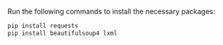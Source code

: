 Run the following commands to install the necessary packages:

```bash
pip install requests
pip install beautifulsoup4 lxml
